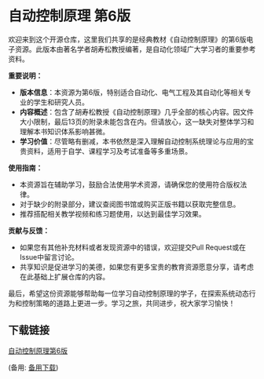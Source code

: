 # 自动控制原理 第6版

欢迎来到这个开源仓库，这里我们共享的是经典教材《自动控制原理》的第6版电子资源。此版本由著名学者胡寿松教授编著，是自动化领域广大学习者的重要参考资料。

**重要说明：**
- **版本信息**：本资源为第6版，特别适合自动化、电气工程及其自动化等相关专业的学生和研究人员。
- **内容概述**：包含了胡寿松教授《自动控制原理》几乎全部的核心内容。因文件大小限制，最后13页的附录未能包含在内。但请放心，这一缺失对整体学习和理解本书知识体系影响甚微。
- **学习价值**：尽管略有删减，本书依然是深入理解自动控制系统理论与应用的宝贵资料，适用于自学、课程学习及考试准备等多重场景。

**使用指南：**
- 本资源旨在辅助学习，鼓励合法使用学术资源，请确保您的使用符合版权法律。
- 对于缺少的附录部分，建议查阅图书馆或购买正版书籍以获取完整信息。
- 推荐搭配相关教学视频和练习题使用，以达到最佳学习效果。

**贡献与反馈：**
- 如果您有其他补充材料或者发现资源中的错误，欢迎提交Pull Request或在Issue中留言讨论。
- 共享知识是促进学习的美德，如果您有更多宝贵的教育资源愿意分享，请考虑在此基础上扩展仓库的内容。

最后，希望这份资源能够帮助每一位学习自动控制原理的学子，在探索系统动态行为和控制策略的道路上更进一步。学习之旅，共同进步，祝大家学习愉快！

## 下载链接
[自动控制原理第6版](https://pan.quark.cn/s/e3a509460f54) 

(备用: [备用下载](https://pan.baidu.com/s/1krB7_TcCfcxAmAssLiYUIA?pwd=f7xm))
